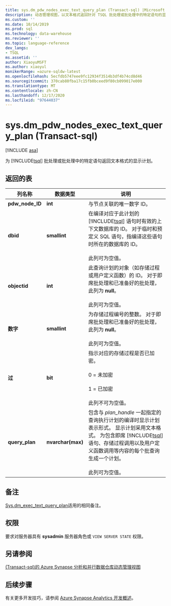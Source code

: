```yaml
---
title: sys.dm_pdw_nodes_exec_text_query_plan (Transact-sql) |Microsoft Docs
description: 动态管理视图，以文本格式返回针对 TSQL 批处理或批处理中的特定语句的显示计划。
ms.custom: ''
ms.date: 10/14/2019
ms.prod: sql
ms.technology: data-warehouse
ms.reviewer: ''
ms.topic: language-reference
dev_langs:
- TSQL
ms.assetid: ''
author: XiaoyuMSFT
ms.author: xiaoyul
monikerRange: =azure-sqldw-latest
ms.openlocfilehash: 5ecfdb5747eee9fc12934f3514b3df4b74cd8d46
ms.sourcegitcommit: 370cab80fba17c15fb0bceed9f80cb099017e000
ms.translationtype: MT
ms.contentlocale: zh-CN
ms.lasthandoff: 12/17/2020
ms.locfileid: "97644037"
---
```

# <a name="sysdm_pdw_nodes_exec_text_query_plan--transact-sql"></a>sys.dm_pdw_nodes_exec_text_query_plan (Transact-sql) 
[!INCLUDE [asa](../../includes/applies-to-version/asa.md)]

为 [!INCLUDE[tsql](../../includes/tsql-md.md)] 批处理或批处理中的特定语句返回文本格式的显示计划。

## <a name="table-returned"></a>返回的表  
  
|列名称|数据类型|说明|  
|-----------------|---------------|-----------------|  
|**pdw_node_ID**|**int**|与节点关联的唯一数字 ID。|
|**dbid**|**smallint**|在编译对应于此计划的 [!INCLUDE[tsql](../../includes/tsql-md.md)] 语句时有效的上下文数据库的 ID。 对于临时和预定义 SQL 语句，指编译这些语句时所在的数据库的 ID。<br /><br /> 此列可为空值。|  
|**objectid**|**int**|此查询计划的对象（如存储过程或用户定义函数）的 ID。 对于即席批处理和已准备好的批处理，此列为 **null**。<br /><br /> 此列可为空值。|  
|**数字**|**smallint**|为存储过程编号的整数。 对于即席批处理和已准备好的批处理，此列为 **null**。<br /><br /> 此列可为空值。| 
|**过**|**bit**|指示对应的存储过程是否已加密。<br /><br /> 0 = 未加密<br /><br /> 1 = 已加密<br /><br /> 此列不可为空值。|  
|**query_plan**|**nvarchar(max)**|包含与 *plan_handle* 一起指定的查询执行计划的编译时显示计划表示形式。 显示计划采用文本格式。 为包含即席 [!INCLUDE[tsql](../../includes/tsql-md.md)] 语句、存储过程调用以及用户定义函数调用等内容的每个批查询生成一个计划。<br /><br /> 此列可为空值。|  

## <a name="remarks"></a>备注  
[Sys.dm_exec_text_query_plan](./sys-dm-exec-text-query-plan-transact-sql.md)适用的相同备注。  

## <a name="permissions"></a>权限  
 要求对服务器具有 **sysadmin** 服务器角色或 `VIEW SERVER STATE` 权限。  
  
## <a name="see-also"></a>另请参阅  
 [&#40;Transact-sql&#41;的 Azure Synapse 分析和并行数据仓库动态管理视图 ](../../relational-databases/system-dynamic-management-views/sql-and-parallel-data-warehouse-dynamic-management-views.md)  

  ## <a name="next-steps"></a>后续步骤
 有关更多开发技巧，请参阅 [Azure Synapse Analytics 开发概述](/azure/sql-data-warehouse/sql-data-warehouse-overview-develop)。